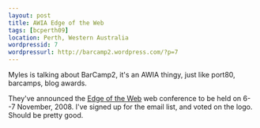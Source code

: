 ```yaml
--- 
layout: post
title: AWIA Edge of the Web
tags: [bcperth09]
location: Perth, Western Australia
wordpressid: 7
wordpressurl: http://barcamp2.wordpress.com/?p=7
---
```


Myles is talking about BarCamp2, it's an AWIA thingy, just like port80, barcamps, blog awards.

They've announced the <a href="http://www.edgeoftheweb.org.au/">Edge of the Web</a> web conference to be held on 6--7 November, 2008. I've signed up for the email list, and voted on the logo. Should be pretty good.
